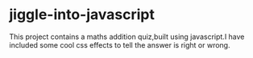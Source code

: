# jiggle-into-javascript
This project contains a maths addition quiz,built using javascript.I have included some cool css effects to tell the answer is right or wrong.
